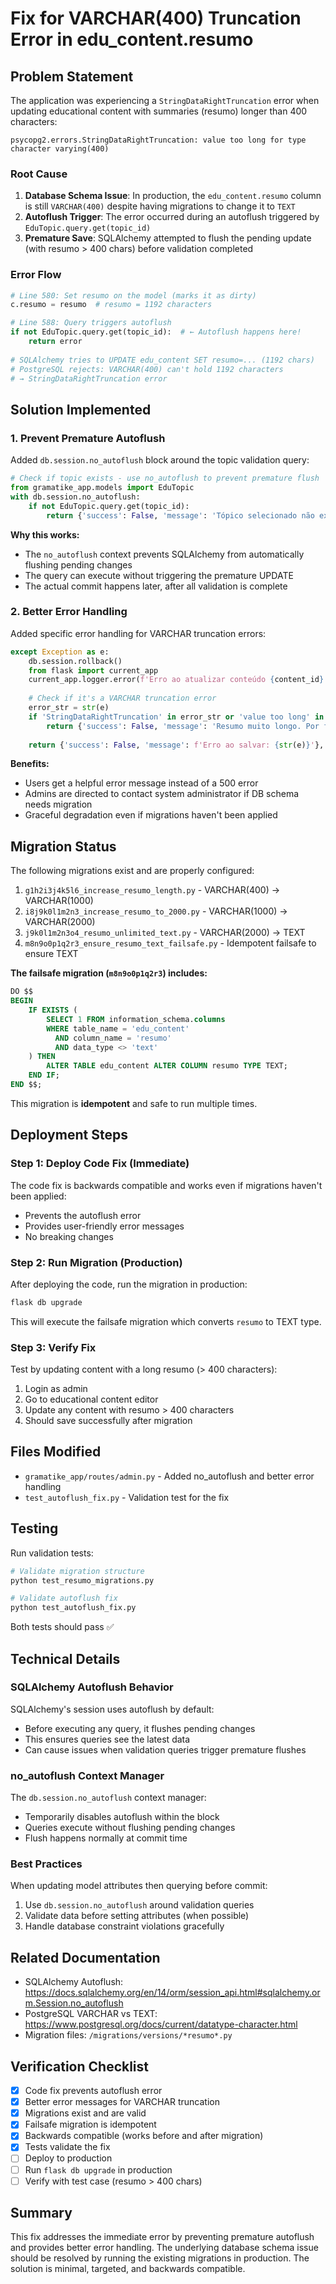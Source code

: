 # Fix for VARCHAR(400) Truncation Error in edu_content.resumo

## Problem Statement

The application was experiencing a `StringDataRightTruncation` error when updating educational content with summaries (resumo) longer than 400 characters:

```
psycopg2.errors.StringDataRightTruncation: value too long for type character varying(400)
```

### Root Cause

1. **Database Schema Issue**: In production, the `edu_content.resumo` column is still `VARCHAR(400)` despite having migrations to change it to `TEXT`
2. **Autoflush Trigger**: The error occurred during an autoflush triggered by `EduTopic.query.get(topic_id)` 
3. **Premature Save**: SQLAlchemy attempted to flush the pending update (with resumo > 400 chars) before validation completed

### Error Flow

```python
# Line 580: Set resumo on the model (marks it as dirty)
c.resumo = resumo  # resumo = 1192 characters

# Line 588: Query triggers autoflush
if not EduTopic.query.get(topic_id):  # ← Autoflush happens here!
    return error
    
# SQLAlchemy tries to UPDATE edu_content SET resumo=... (1192 chars)
# PostgreSQL rejects: VARCHAR(400) can't hold 1192 characters
# → StringDataRightTruncation error
```

## Solution Implemented

### 1. Prevent Premature Autoflush

Added `db.session.no_autoflush` block around the topic validation query:

```python
# Check if topic exists - use no_autoflush to prevent premature flush
from gramatike_app.models import EduTopic
with db.session.no_autoflush:
    if not EduTopic.query.get(topic_id):
        return {'success': False, 'message': 'Tópico selecionado não existe.'}, 400
```

**Why this works:**
- The `no_autoflush` context prevents SQLAlchemy from automatically flushing pending changes
- The query can execute without triggering the premature UPDATE
- The actual commit happens later, after all validation is complete

### 2. Better Error Handling

Added specific error handling for VARCHAR truncation errors:

```python
except Exception as e:
    db.session.rollback()
    from flask import current_app
    current_app.logger.error(f'Erro ao atualizar conteúdo {content_id}: {str(e)}')
    
    # Check if it's a VARCHAR truncation error
    error_str = str(e)
    if 'StringDataRightTruncation' in error_str or 'value too long' in error_str:
        return {'success': False, 'message': 'Resumo muito longo. Por favor, reduza o tamanho do resumo ou contate o administrador do sistema.'}, 400
    
    return {'success': False, 'message': f'Erro ao salvar: {str(e)}'}, 500
```

**Benefits:**
- Users get a helpful error message instead of a 500 error
- Admins are directed to contact system administrator if DB schema needs migration
- Graceful degradation even if migrations haven't been applied

## Migration Status

The following migrations exist and are properly configured:

1. `g1h2i3j4k5l6_increase_resumo_length.py` - VARCHAR(400) → VARCHAR(1000)
2. `i8j9k0l1m2n3_increase_resumo_to_2000.py` - VARCHAR(1000) → VARCHAR(2000)  
3. `j9k0l1m2n3o4_resumo_unlimited_text.py` - VARCHAR(2000) → TEXT
4. `m8n9o0p1q2r3_ensure_resumo_text_failsafe.py` - Idempotent failsafe to ensure TEXT

**The failsafe migration (`m8n9o0p1q2r3`) includes:**
```sql
DO $$ 
BEGIN
    IF EXISTS (
        SELECT 1 FROM information_schema.columns 
        WHERE table_name = 'edu_content' 
          AND column_name = 'resumo'
          AND data_type <> 'text'
    ) THEN
        ALTER TABLE edu_content ALTER COLUMN resumo TYPE TEXT;
    END IF;
END $$;
```

This migration is **idempotent** and safe to run multiple times.

## Deployment Steps

### Step 1: Deploy Code Fix (Immediate)
The code fix is backwards compatible and works even if migrations haven't been applied:
- Prevents the autoflush error
- Provides user-friendly error messages
- No breaking changes

### Step 2: Run Migration (Production)
After deploying the code, run the migration in production:

```bash
flask db upgrade
```

This will execute the failsafe migration which converts `resumo` to TEXT type.

### Step 3: Verify Fix
Test by updating content with a long resumo (> 400 characters):

1. Login as admin
2. Go to educational content editor
3. Update any content with resumo > 400 characters
4. Should save successfully after migration

## Files Modified

- `gramatike_app/routes/admin.py` - Added no_autoflush and better error handling
- `test_autoflush_fix.py` - Validation test for the fix

## Testing

Run validation tests:

```bash
# Validate migration structure
python test_resumo_migrations.py

# Validate autoflush fix
python test_autoflush_fix.py
```

Both tests should pass ✅

## Technical Details

### SQLAlchemy Autoflush Behavior

SQLAlchemy's session uses autoflush by default:
- Before executing any query, it flushes pending changes
- This ensures queries see the latest data
- Can cause issues when validation queries trigger premature flushes

### no_autoflush Context Manager

The `db.session.no_autoflush` context manager:
- Temporarily disables autoflush within the block
- Queries execute without flushing pending changes
- Flush happens normally at commit time

### Best Practices

When updating model attributes then querying before commit:
1. Use `db.session.no_autoflush` around validation queries
2. Validate data before setting attributes (when possible)
3. Handle database constraint violations gracefully

## Related Documentation

- SQLAlchemy Autoflush: https://docs.sqlalchemy.org/en/14/orm/session_api.html#sqlalchemy.orm.Session.no_autoflush
- PostgreSQL VARCHAR vs TEXT: https://www.postgresql.org/docs/current/datatype-character.html
- Migration files: `/migrations/versions/*resumo*.py`

## Verification Checklist

- [x] Code fix prevents autoflush error
- [x] Better error messages for VARCHAR truncation
- [x] Migrations exist and are valid
- [x] Failsafe migration is idempotent
- [x] Backwards compatible (works before and after migration)
- [x] Tests validate the fix
- [ ] Deploy to production
- [ ] Run `flask db upgrade` in production
- [ ] Verify with test case (resumo > 400 chars)

## Summary

This fix addresses the immediate error by preventing premature autoflush and provides better error handling. The underlying database schema issue should be resolved by running the existing migrations in production. The solution is minimal, targeted, and backwards compatible.
